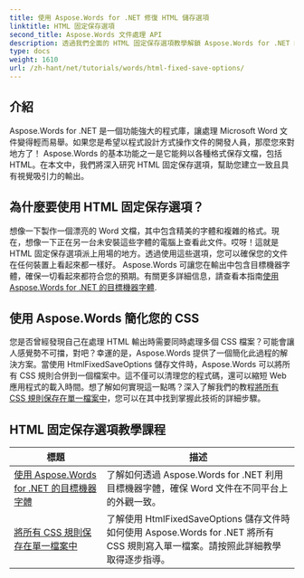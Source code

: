 ```yaml
---
title: 使用 Aspose.Words for .NET 修復 HTML 儲存選項
linktitle: HTML 固定保存選項
second_title: Aspose.Words 文件處理 API
description: 透過我們全面的 HTML 固定保存選項教學解鎖 Aspose.Words for .NET 的強大功能。了解如何簡化您的文件工作流程。
type: docs
weight: 1610
url: /zh-hant/net/tutorials/words/html-fixed-save-options/
---
```

## 介紹

Aspose.Words for .NET 是一個功能強大的程式庫，讓處理 Microsoft Word 文件變得輕而易舉。如果您是希望以程式設計方式操作文件的開發人員，那麼您來對地方了！ Aspose.Words 的基本功能之一是它能夠以各種格式保存文檔，包括 HTML。在本文中，我們將深入研究 HTML 固定保存選項，幫助您建立一致且具有視覺吸引力的輸出。

## 為什麼要使用 HTML 固定保存選項？

想像一下製作一個漂亮的 Word 文檔，其中包含精美的字體和複雜的格式。現在，想像一下正在另一台未安裝這些字體的電腦上查看此文件。哎呀！這就是 HTML 固定保存選項派上用場的地方。透過使用這些選項，您可以確保您的文件在任何裝置上看起來都一樣好。 Aspose.Words 可讓您在輸出中包含目標機器字體，確保一切看起來都符合您的預期。有關更多詳細信息，請查看本指南[使用 Aspose.Words for .NET 的目標機器字體](./target-machine-font/).

## 使用 Aspose.Words 簡化您的 CSS

您是否曾經發現自己在處理 HTML 輸出時需要同時處理多個 CSS 檔案？可能會讓人感覺勢不可擋，對吧？幸運的是，Aspose.Words 提供了一個簡化此過程的解決方案。當使用 HtmlFixedSaveOptions 儲存文件時，Aspose.Words 可以將所有 CSS 規則合併到一個檔案中。這不僅可以清理您的程式碼，還可以縮短 Web 應用程式的載入時間。想了解如何實現這一點嗎？深入了解我們的教程[將所有 CSS 規則保存在單一檔案中](./save-all-css-rules-in-single-file/)，您可以在其中找到掌握此技術的詳細步驟。

 ## HTML 固定保存選項教學課程
| 標題 | 描述 |
| --- | --- |
| [使用 Aspose.Words for .NET 的目標機器字體](./target-machine-font/) | 了解如何透過 Aspose.Words for .NET 利用目標機器字體，確保 Word 文件在不同平台上的外觀一致。 |
| [將所有 CSS 規則保存在單一檔案中](./save-all-css-rules-in-single-file/) | 了解使用 HtmlFixedSaveOptions 儲存文件時如何使用 Aspose.Words for .NET 將所有 CSS 規則寫入單一檔案。請按照此詳細教學取得逐步指導。 |